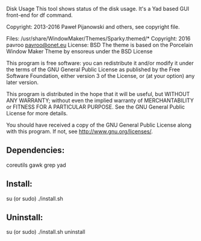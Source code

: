 Disk Usage
This tool shows status of the disk usage. It's a Yad based GUI front-end for df command.

Copyright: 2013-2016 Paweł Pijanowski and others, see copyright file.


Files: /usr/share/WindowMaker/Themes/Sparky.themed/*
Copyright: 2016 pavroo <pavroo@onet.eu>
License: BSD
The theme is based on the Porcelain Window Maker Theme by ensoreus under the BSD License

This program is free software: you can redistribute it and/or modify
it under the terms of the GNU General Public License as published by
the Free Software Foundation, either version 3 of the License, or
(at your option) any later version.

This program is distributed in the hope that it will be useful,
but WITHOUT ANY WARRANTY; without even the implied warranty of
MERCHANTABILITY or FITNESS FOR A PARTICULAR PURPOSE.  See the
GNU General Public License for more details.

You should have received a copy of the GNU General Public License
along with this program.  If not, see <http://www.gnu.org/licenses/>.

Dependencies:
-------------
coreutils
gawk
grep
yad

Install:
-------------
su (or sudo) 
./install.sh

Uninstall:
-------------
su (or sudo)
./install.sh uninstall
